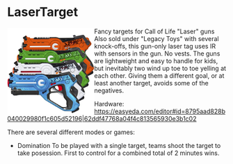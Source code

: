 # LaserTarget
Fancy targets for Call of Life "Laser" guns
<img align="left" width="200px" src="doc/guns.jpg" title="'Laser' guns"/>
Also sold under "Legacy Toys" with several knock-offs, this gun-only laser tag uses IR with sensors in the gun.  No vests.  The guns are lightweight and easy to handle for kids, but inevitably two wind up toe to toe yelling at each other.  Giving them a different goal, or at least another target, avoids some of the negatives.

Hardware:
https://easyeda.com/editor#id=8795aad828b040029980f1c605d52196|62ddf47768a04f4c813565930e3b1c02

There are several different modes or games:
- Domination
To be played with a single target, teams shoot the target to take posession.  First to control for a combined total of 2 minutes wins.
